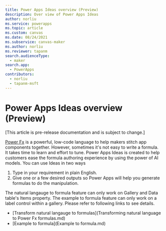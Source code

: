 ```yaml
---
title: Power Apps Ideas overview (Preview)
description: Over view of Power Apps Ideas
author: norliu
ms.service: powerapps
ms.topic: article
ms.custom: canvas
ms.date: 08/24/2021
ms.subservice: canvas-maker
ms.author: norliu
ms.reviewer: tapanm
search.audienceType: 
  - maker
search.app: 
  - PowerApps
contributors:
  - norliu
  - tapanm-msft
---
```


# Power Apps Ideas overview (Preview)

[This article is pre-release documentation and is subject to change.]

[Power Fx](/power-platform/power-fx/overview) is a powerful, low-code language to help makers stitch app components together. However, sometimes it's not easy to write a formula. It takes time to learn and effort to tune. Power Apps Ideas is created to help customers ease the formula authoring experience by using the power of AI models. 
You can use Ideas in two ways
1. Type in your requirement in plain English.
2. Give one or a few desired outputs so Power Apps will help you generate formulas to do the manipulation.

The natural langauge to formula feature can only work on Gallery and Data table's Items property. The example to formula feature can only work on a label control within a gallery. Please refer to following links to see details.

- [Transform natural langauge to formulas](Transforming natural language to Power Fx formulas.md)
- [Example to formula](Example to formula.md)

